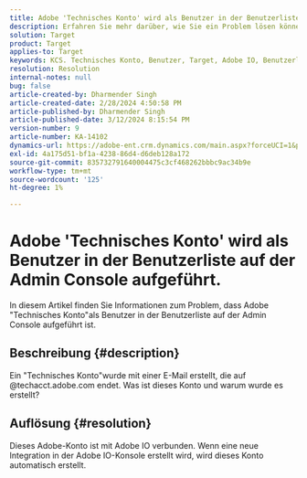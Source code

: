 ```yaml
---
title: Adobe 'Technisches Konto' wird als Benutzer in der Benutzerliste auf der Admin Console aufgeführt.
description: Erfahren Sie mehr darüber, wie Sie ein Problem lösen können, bei dem Adobe "Technisches Konto"als Benutzer in der Benutzerliste auf der Admin Console aufgeführt ist.
solution: Target
product: Target
applies-to: Target
keywords: KCS. Technisches Konto, Benutzer, Target, Adobe IO, Benutzerliste
resolution: Resolution
internal-notes: null
bug: false
article-created-by: Dharmender Singh
article-created-date: 2/28/2024 4:50:58 PM
article-published-by: Dharmender Singh
article-published-date: 3/12/2024 8:15:54 PM
version-number: 9
article-number: KA-14102
dynamics-url: https://adobe-ent.crm.dynamics.com/main.aspx?forceUCI=1&pagetype=entityrecord&etn=knowledgearticle&id=ac309a87-59d6-ee11-9079-6045bd006295
exl-id: 4a175d51-bf1a-4238-86d4-d6deb128a172
source-git-commit: 835732791640004475c3cf468262bbbc9ac34b9e
workflow-type: tm+mt
source-wordcount: '125'
ht-degree: 1%

---
```


# Adobe &#39;Technisches Konto&#39; wird als Benutzer in der Benutzerliste auf der Admin Console aufgeführt.


In diesem Artikel finden Sie Informationen zum Problem, dass Adobe &quot;Technisches Konto&quot;als Benutzer in der Benutzerliste auf der Admin Console aufgeführt ist.

## Beschreibung {#description}


Ein &quot;Technisches Konto&quot;wurde mit einer E-Mail erstellt, die auf @techacct.adobe.com endet. Was ist dieses Konto und warum wurde es erstellt?


## Auflösung {#resolution}


Dieses Adobe-Konto ist mit Adobe IO verbunden. Wenn eine neue Integration in der Adobe IO-Konsole erstellt wird, wird dieses Konto automatisch erstellt.
